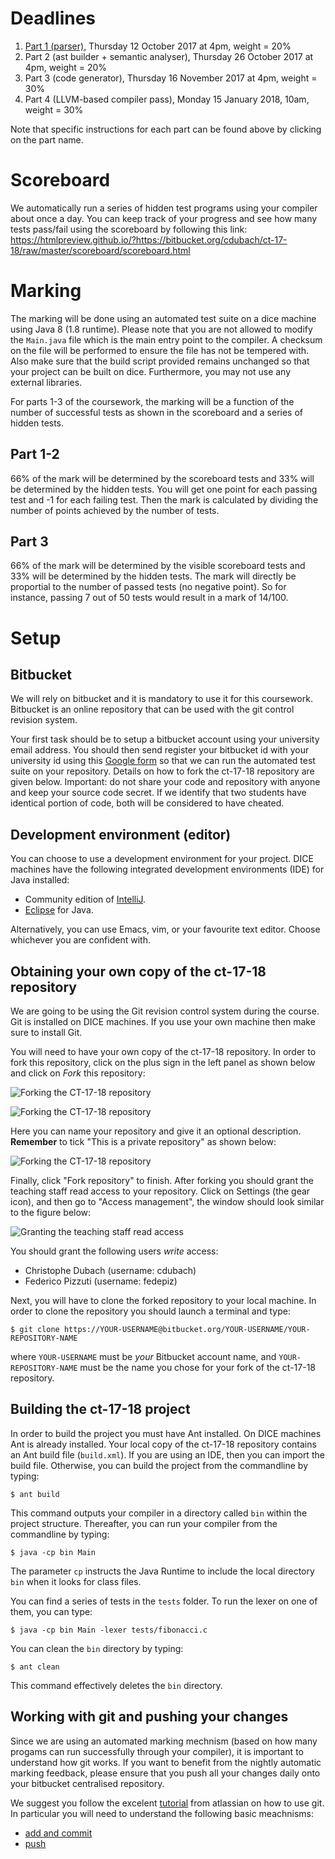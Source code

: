 # Deadlines #

1. [Part 1 (parser)](desc/part1/), Thursday 12 October 2017  at 4pm, weight = 20%
2. Part 2 (ast builder + semantic analyser), Thursday 26 October 2017  at 4pm, weight = 20%
3. Part 3 (code generator), Thursday 16 November 2017 at 4pm, weight = 30%
4. Part 4 (LLVM-based compiler pass), Monday 15 January 2018, 10am, weight = 30%

Note that specific instructions for each part can be found above by clicking on the part name.

# Scoreboard #

We automatically run a series of hidden test programs using your compiler about once a day.
You can keep track of your progress and see how many tests pass/fail using the scoreboard by following this link:
https://htmlpreview.github.io/?https://bitbucket.org/cdubach/ct-17-18/raw/master/scoreboard/scoreboard.html

# Marking #

The marking will be done using an automated test suite on a dice machine using Java 8 (1.8 runtime).
Please note that you are not allowed to modify the `Main.java` file which is the main entry point to the compiler.
A checksum on the file will be performed to ensure the file has not be tempered with.
Also make sure that the build script provided remains unchanged so that your project can be built on dice.
Furthermore, you may not use any external libraries.

For parts 1-3 of the coursework, the marking will be a function of the number of successful tests as shown in the scoreboard and a series of hidden tests.

## Part 1-2
66% of the mark will be determined by the scoreboard tests and 33% will be determined by the hidden tests.
You will get one point for each passing test and -1 for each failing test.
Then the mark is calculated by dividing the number of points achieved by the number of tests.

## Part 3
66% of the mark will be determined by the visible scoreboard tests and 33% will be determined by the hidden tests.
The mark will directly be proportial to the number of passed tests (no negative point).
So for instance, passing 7 out of 50 tests would result in a mark of 14/100.


# Setup #

## Bitbucket ##
We will rely on bitbucket and it is mandatory to use it for this coursework.
Bitbucket is an online repository that can be used with the git control revision system.

Your first task should be to setup a bitbucket account using your university email address.
You should then send register your bitbucket id with your university id using this [Google form](https://docs.google.com/forms/d/1z2EthflazoU2bvfnJlrCWB_-AqB4ZxIgsJW-8SWiXyM) so that we can run the automated test suite on your repository.
Details on how to fork the ct-17-18 repository are given below.
Important: do not share your code and repository with anyone and keep your source code secret.
If we identify that two students have identical portion of code, both will be considered to have cheated.

## Development environment (editor)
You can choose to use a development environment for your project. DICE machines have the following integrated development environments (IDE) for Java installed:

* Community edition of [IntelliJ](https://www.jetbrains.com/idea/).
* [Eclipse](https://www.eclipse.org/downloads/packages/eclipse-ide-java-developers/marsr) for Java.

Alternatively, you can use Emacs, vim, or your favourite text editor. Choose whichever you are confident with.

## Obtaining your own copy of the ct-17-18 repository 
We are going to be using the Git revision control system during the course. Git is installed on DICE machines. If you use your own machine then make sure to install Git.

You will need to have your own copy of the ct-17-18 repository. In order to fork this repository, click on the plus sign in the left panel as shown below and click on *Fork* this repository:

![Forking the CT-17-18 repository](/figures/bb_menu.png "Forking this repository.")

![Forking the CT-17-18 repository](/figures/bb_fork.png "Forking this repository.")

Here you can name your repository and give it an optional description. **Remember** to tick "This is a private repository" as shown below:
 
![Forking the CT-17-18 repository](/figures/bb_fork_private.png "Forking this repository.")

Finally, click "Fork repository" to finish. After forking you should grant the teaching staff read access to your repository. Click on Settings (the gear icon), and then go to "Access management", the window should look similar to the figure below:

![Granting the teaching staff read access](/figures/repopermissions.png "Granting the teaching staff read access.")

You should grant the following users *write* access:

* Christophe Dubach (username: cdubach)
* Federico Pizzuti (username: fedepiz)

Next, you will have to clone the forked repository to your local machine. In order to clone the repository you should launch a terminal and type:
```
$ git clone https://YOUR-USERNAME@bitbucket.org/YOUR-USERNAME/YOUR-REPOSITORY-NAME
```
where `YOUR-USERNAME` must be *your* Bitbucket account name, and `YOUR-REPOSITORY-NAME` must be the name you chose for your fork of the ct-17-18 repository.


## Building the ct-17-18 project
In order to build the project you must have Ant installed. On DICE machines Ant is already installed.
Your local copy of the ct-17-18 repository contains an Ant build file (`build.xml`).
If you are using an IDE, then you can import the build file.
Otherwise, you can build the project from the commandline by typing:
```
$ ant build
```
This command outputs your compiler in a directory called `bin` within the project structure. Thereafter, you can run your compiler from the commandline by typing:
```
$ java -cp bin Main
```
The parameter `cp` instructs the Java Runtime to include the local directory `bin` when it looks for class files.

You can find a series of tests in the `tests` folder. To run the lexer on one of them, you can type:

```
$ java -cp bin Main -lexer tests/fibonacci.c
```


You can clean the `bin` directory by typing:
```
$ ant clean
```
This command effectively deletes the `bin` directory.

## Working with git and pushing your changes

Since we are using an automated marking mechnism (based on how many progams can run successfully through your compiler), it is important to understand how git works. If you want to benefit from the nightly automatic marking feedback, please ensure that you push all your changes daily onto your bitbucket centralised repository.

We suggest you follow the excelent [tutorial](https://www.atlassian.com/git/tutorials/what-is-version-control) from atlassian on how to use git. In particular you will need to understand the following basic meachnisms:

* [add and commit](https://www.atlassian.com/git/tutorials/saving-changes)
* [push](https://www.atlassian.com/git/tutorials/syncing/git-push)
